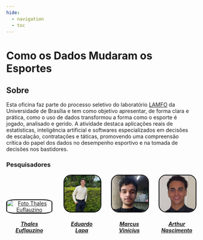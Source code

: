 ```yaml
---
hide:
  - navigation
  - toc
---
```


# Como os Dados Mudaram os Esportes

## Sobre

Esta oficina faz parte do processo seletivo do laboratório [LAMFO](https://lamfo.unb.br/) da Universidade de Brasília e tem como objetivo apresentar, de forma clara e prática, como o uso de dados transformou a forma como o esporte é jogado, analisado e gerido. A atividade destaca aplicações reais de estatísticas, inteligência artificial e softwares especializados em decisões de escalação, contratações e táticas, promovendo uma compreensão crítica do papel dos dados no desempenho esportivo e na tomada de decisões nos bastidores.

### Pesquisadores

<div style="display: flex; flex-direction: column; align-items: center; gap: 10px;">
    <div style="display: flex; align-items: end; justify-content: center; gap: 30px;">
        <div style="text-align: center;">
            <a href="https://github.com/thaleseuflauzino">
                <img src="https://github.com/thaleseuflauzino.png" alt="Foto Thales Euflauzino" width="130px" height="50%" style="border-radius:20%; border: 2px solid black"/>
                <h5 class="text-center">Thales<br>Euflauzino</h5>
        </div>
        <div style="text-align: center;">
                <img src="https://raw.githubusercontent.com/th-org/LAMFO/refs/heads/main/docs/assets/eduardo.png" alt="Foto Eduardo Lapa" width="130px" height="50%" style="border-radius:20%; border: 2px solid black"/>
                <h5 class="text-center">Eduardo<br>Lapa</h5>
        </div>
        <div style="text-align: center;">
            <a href="https://github.com/thaleseuflauzino">
                <img src="assets/marcos.jpg" alt="Foto Marcos" width="130px" height="50%" style="border-radius:20%; border: 2px solid black"/>
                <h5 class="text-center">Marcus<br>Vinícius</h5>
        </div>
        <div style="text-align: center;">
                <img src="assets/arthur.jpg" alt="Foto Arthur" width="130px" height="50%" style="border-radius:20%; border: 2px solid black"/>
                <h5 class="text-center">Arthur<br>Nascimento</h5>
        </div>
    </div>
</div>